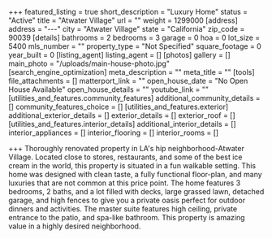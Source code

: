 +++
featured_listing = true
short_description = "Luxury Home"
status = "Active"
title = "Atwater Village"
url = ""
weight = 1299000
[address]
address = "---"
city = "Atwater Village"
state = "California"
zip_code = 90039
[details]
bathrooms = 2
bedrooms = 3
garage = 0
hoa = 0
lot_size = 5400
mls_number = ""
property_type = "Not Specified"
square_footage = 0
year_built = 0
[listing_agent]
listing_agent = []
[photos]
gallery = []
main_photo = "/uploads/main-house-photo.jpg"
[search_engine_optimization]
meta_description = ""
meta_title = ""
[tools]
file_attachments = []
matterport_link = ""
open_house_date = "No Open House Available"
open_house_details = ""
youtube_link = ""
[utilities_and_features.community_features]
additional_community_details = []
community_features_choice = []
[utilities_and_features.exterior]
additional_exterior_details = []
exterior_details = []
exterior_roof = []
[utilities_and_features.interior_details]
additional_interior_details = []
interior_appliances = []
interior_flooring = []
interior_rooms = []

+++
Thoroughly renovated property in LA's hip neighborhood-Atwater Village. Located close to stores, restaurants, and some of the best ice cream in the world, this property is situated in a fun walkable setting. This home was designed with clean taste, a fully functional floor-plan, and many luxuries that are not common at this price point. The home features 3 bedrooms, 2 baths, and a lot filled with decks, large grassed lawn, detached garage, and high fences to give you a private oasis perfect for outdoor dinners and activities. The master suite features high ceiling, private entrance to the patio, and spa-like bathroom. This property is amazing value in a highly desired neighborhood.